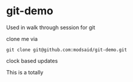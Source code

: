git-demo
========

Used in walk through session for git


clone me via

```
git clone git@github.com:modsaid/git-demo.git
```



clock based updates

This is a totally 